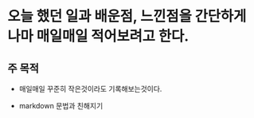 # 오늘 했던 일과 배운점, 느낀점을 간단하게나마 매일매일 적어보려고 한다.

## 주 목적
- 매일매일 꾸준히 작은것이라도 기록해보는것이다.

- markdown 문법과 친해지기
